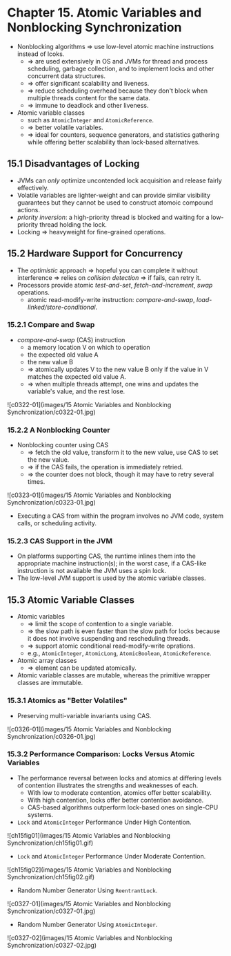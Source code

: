 # Chapter 15. Atomic Variables and Nonblocking Synchronization

* Nonblocking algorithms => use low-level atomic machine instructions instead of lcoks.
  * => are used extensively in OS and JVMs for thread and process scheduling, garbage collection, and to implement locks and other concurrent data structures.
  * => offer significant scalability and liveness.
  * => reduce scheduling overhead because they don't block when multiple threads content for the same data.
  * => immune to deadlock and other liveness.
* Atomic variable classes
  * such as `AtomicInteger` and `AtomicReference`.
  * => better volatile variables.
  * => ideal for counters, sequence generators, and statistics gathering while offering better scalability than lock-based alternatives.

## 15.1 Disadvantages of Locking

* JVMs can *only* optimize uncontended lock acquisition and release fairly effectively.
* Volatile variables are lighter-weight and can provide similar visibility guarantees but they cannot be used to construct atomoic compound actions.
* *priority inversion*: a high-priority thread is blocked and waiting for a low-priority thread holding the lock.
* Locking => heavyweight for fine-grained operations.

## 15.2 Hardware Support for Concurrency

* The *optimistic* approach => hopeful you can complete it without interference => relies on *collision detection* => if fails, can retry it.
* Processors provide atomic *test-and-set*, *fetch-and-increment*, *swap* operations.
  * atomic read-modify-write instruction: *compare-and-swap*, *load-linked/store-conditional*.

### 15.2.1 Compare and Swap

* *compare-and-swap* (CAS) instruction
  * a memory location V on which to operation
  * the expected old value A
  * the new value B
  * => atomically updates V to the new value B only if the value in V matches the expected old value A.
  * => when multiple threads attempt, one wins and updates the variable's value, and the rest lose.

![c0322-01](images/15 Atomic Variables and Nonblocking Synchronization/c0322-01.jpg)

### 15.2.2 A Nonblocking Counter

* Nonblocking counter using CAS
  * => fetch the old value, transform it to the new value, use CAS to set the new value.
  * => if the CAS fails, the operation is immediately retried.
  * => the counter does not block, though it may have to retry several times.

![c0323-01](images/15 Atomic Variables and Nonblocking Synchronization/c0323-01.jpg)

* Executing a CAS from within the program involves no JVM code, system calls, or scheduling activity.

### 15.2.3 CAS Support in the JVM

* On platforms supporting CAS, the runtime inlines them into the appropriate machine instruction(s); in the worst case, if a CAS-like instruction is not available the JVM uses a spin lock.
* The low-level JVM support is used by the atomic variable classes.

## 15.3 Atomic Variable Classes

* Atomic variables
  * => limit the scope of contention to a single variable.
  * => the slow path is even faster than the slow path for locks because it does not involve suspending and rescheduling threads.
  * => support atomic conditional read-modify-write oprations.
  * e.g., `AtomicInteger`, `AtomicLong`, `AtomicBoolean`, `AtomicReference`.
* Atomic array classes
  * => element can be updated atomically.
* Atomic variable classes are mutable, whereas the primitive wrapper classes are immutable.

### 15.3.1 Atomics as "Better Volatiles"

* Preserving multi-variable invariants using CAS.

![c0326-01](images/15 Atomic Variables and Nonblocking Synchronization/c0326-01.jpg)

### 15.3.2 Performance Comparison: Locks Versus Atomic Variables

* The performance reversal between locks and atomics at differing levels of contention illustrates the strengths and weaknesses of each.
  * With low to moderate contention, atomics offer better scalability.
  * With high contention, locks offer better contention avoidance.
  * CAS-based algorithms outperform lock-based ones on single-CPU systems.
* `Lock` and `AtomicInteger` Performance Under High Contention.

![ch15fig01](images/15 Atomic Variables and Nonblocking Synchronization/ch15fig01.gif)

* `Lock` and `AtomicInteger` Performance Under Moderate Contention.

![ch15fig02](images/15 Atomic Variables and Nonblocking Synchronization/ch15fig02.gif)

* Random Number Generator Using `ReentrantLock`.

![c0327-01](images/15 Atomic Variables and Nonblocking Synchronization/c0327-01.jpg)

* Random Number Generator Using `AtomicInteger`.

![c0327-02](images/15 Atomic Variables and Nonblocking Synchronization/c0327-02.jpg)
